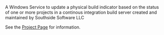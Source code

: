 A Windows Service to update a physical build indicator based on the status of one or more projects in a continous integration build server created and maintained by Southside Software LLC

See the [Project Page](http://github.southsidesoft.com/BuildLight/) for information.